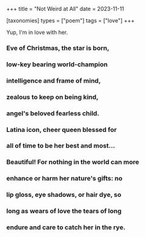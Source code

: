+++
title = "Not Weird at All"
date = 2023-11-11

[taxonomies]
types = ["poem"]
tags = ["love"]
+++

Yup, I'm in love with her.

<!-- more -->

### **E**ve of Christmas, the star is born,

### **l**ow-key bearing world-champion

### **i**ntelligence and frame of mind,

### **z**ealous to keep on being kind,

### **a**ngel's beloved fearless child.

### **L**atina icon, cheer queen blessed for

### **a**ll of time to be her best and most...

### **B**eautiful! For nothing in the world can more

### **e**nhance or harm her nature's gifts: no

### **l**ip gloss, eye shadows, or hair dye, so

### **l**ong as wears of love the tears of long

### **e**ndure and care to catch her in the rye.
